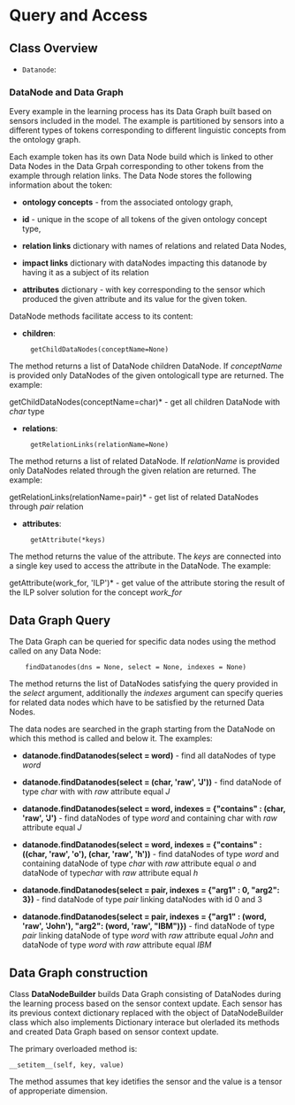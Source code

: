 # Query and Access

## Class Overview

* `Datanode`:

### DataNode and Data Graph

Every example in the learning process has its Data Graph built based on sensors included in the model. 
The example is partitioned by sensors into a different types of tokens corresponding to different linguistic concepts from the ontology graph.

Each example token has its own Data Node build which is linked to other Data Nodes in the Data Grpah corresponding to other tokens from the example through relation links. The Data Node stores the following information about the token:
* **ontology concepts**  - from the associated ontology graph, 


* **id** - unique in the scope of all tokens of the given ontology concept type, 


* **relation links** dictionary with names of relations and related Data Nodes,


* **impact links** dictionary with dataNodes impacting this datanode by having it as a subject of its relation


* **attributes** dictionary - with key corresponding to the sensor which produced the given attribute and its value for the given token. 

DataNode methods facilitate access to its content:
* **children**:

		getChildDataNodes(conceptName=None)

The method returns a list of DataNode children DataNode. If *conceptName* is provided only DataNodes of the given ontologicall type are returned. The example:
		
getChildDataNodes(conceptName=char)* - get all children DataNode with *char* type

* **relations**:

		getRelationLinks(relationName=None)
		
The method returns a list of related DataNode. If *relationName* is provided only DataNodes related through the given relation are returned. The example:

getRelationLinks(relationName=pair)* - get list of related DataNodes through *pair* relation

* **attributes**:

		getAttribute(*keys)

The method returns the value of the attribute. The *keys* are connected into a single key used to access the attribute in the DataNode. The example:

getAttribute(work_for, 'ILP')* - get value of the attribute storing the result of the ILP solver solution for the concept *work_for*

## Data Graph Query

The Data Graph can be queried for specific data nodes using the method called on any Data Node:
		
		findDatanodes(dns = None, select = None, indexes = None)
The method returns the list of DataNodes satisfying the query provided in the *select* argument, additionally the *indexes* argument can specify queries for related data nodes which have to be satisfied by the returned Data Nodes.


The data nodes are searched in the graph starting from the DataNode on which this method is called and below it.
The examples:

* **datanode.findDatanodes(select = word)** - find all dataNodes of type *word*


* **datanode.findDatanodes(select = (char, 'raw', 'J'))** - find dataNode of type *char* with with *raw* attribute equal *J*


* **datanode.findDatanodes(select = word,  indexes = {"contains" : (char, 'raw', 'J')** - find dataNodes of type *word* and containing char with *raw* attribute equal *J*


* **datanode.findDatanodes(select = word,  indexes = {"contains" : ((char, 'raw', 'o'), (char, 'raw', 'h'))** - find dataNodes of type *word* and containing dataNode of type *char* with *raw* attribute equal *o* and dataNode of type*char* with *raw* attribute equal *h*


* **datanode.findDatanodes(select = pair, indexes = {"arg1" : 0, "arg2": 3})** - find dataNode of type *pair* linking dataNodes with id 0 and 3


* **datanode.findDatanodes(select = pair, indexes = {"arg1" : (word, 'raw', 'John'), "arg2": (word, 'raw', "IBM")})** - find dataNode of type *pair* linking dataNode of type *word* with *raw* attribute equal *John* and dataNode of type *word* with *raw* attribute equal *IBM*

## Data Graph construction

Class **DataNodeBuilder** builds Data Graph consisting of DataNodes during the learning process based on the sensor context update. Each sensor has its previous context dictionary replaced with the object of DataNodeBuilder class which also implements Dictionary interace but olerladed its methods and created Data Graph based on sensor context update.

The primary overloaded method is:

	__setitem__(self, key, value)
	
The method assumes that key idetifies the sensor and the value is a tensor of approperiate dimension.


